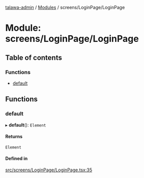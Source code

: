 [talawa-admin](../README.md) / [Modules](../modules.md) / screens/LoginPage/LoginPage

# Module: screens/LoginPage/LoginPage

## Table of contents

### Functions

- [default](screens_LoginPage_LoginPage.md#default)

## Functions

### default

▸ **default**(): `Element`

#### Returns

`Element`

#### Defined in

[src/screens/LoginPage/LoginPage.tsx:35](https://github.com/MahendraDani/talawa-admin/blob/9538a8f/src/screens/LoginPage/LoginPage.tsx#L35)
